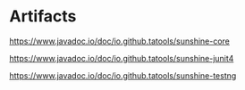 # Artifacts

https://www.javadoc.io/doc/io.github.tatools/sunshine-core

https://www.javadoc.io/doc/io.github.tatools/sunshine-junit4

https://www.javadoc.io/doc/io.github.tatools/sunshine-testng
